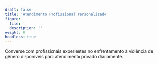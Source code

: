 ```yaml
---
draft: false
title: 'Atendimento Profissional Personalizado'
figure:
  file: ''
  description: ''
weight: 6
headless: true
---
```

Converse com profissionais experientes no enfrentamento à violência de gênero disponíveis para atendimento privado diariamente.
